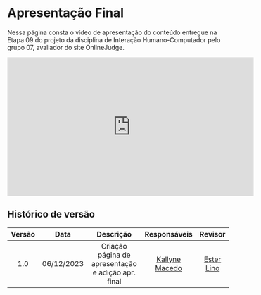 # **Apresentação Final**

Nessa página consta o vídeo de apresentação do conteúdo entregue na Etapa 09 do projeto da disciplina de Interação Humano-Computador pelo grupo 07, avaliador do site OnlineJudge.

<iframe width="560" height="315" src="https://www.youtube.com/embed/jr-RXTI1gEo?si=BV-_crSLj1Gj8fIk" title="YouTube video player" frameborder="0" allow="accelerometer; autoplay; clipboard-write; encrypted-media; gyroscope; picture-in-picture; web-share" allowfullscreen></iframe>

## Histórico de versão

| Versão |    Data    |             Descrição             |                                       Responsáveis                                       |                    Revisor                    |
| :-----: | :--------: | :---------------------------------: | :----------------------------------------------------------------------------------------: | :-------------------------------------------: |
| 1.0 | 06/12/2023 | Criação página de apresentação e adição apr. final | [Kallyne Macedo](https://github.com/kalipassos) | [Ester Lino](https://github.com/esteerlino) |
